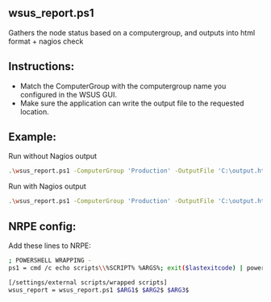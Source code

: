 ## wsus_report.ps1
Gathers the node status based on a computergroup, and outputs into html format + nagios check

## Instructions:
* Match the ComputerGroup with the computergroup name you configured in the WSUS GUI.
* Make sure the application can write the output file to the requested location.

## Example:
Run without Nagios output
```sh
.\wsus_report.ps1 -ComputerGroup 'Production' -OutputFile 'C:\output.html'
```
Run with Nagios output
```sh
.\wsus_report.ps1 -ComputerGroup 'Production' -OutputFile 'C:\output.html' -Nagios True
```

## NRPE config:
Add these lines to NRPE:

```sh
; POWERSHELL WRAPPING -
ps1 = cmd /c echo scripts\\%SCRIPT% %ARGS%; exit($lastexitcode) | powershell.exe -command -

[/settings/external scripts/wrapped scripts]
wsus_report = wsus_report.ps1 $ARG1$ $ARG2$ $ARG3$
```
